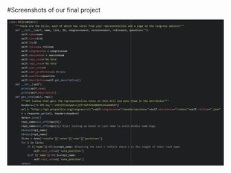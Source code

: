 #Screenshots of our final project

<img src="/images/BillsClass.JPEG" alt="Bills Class Code" class="inline"/>
